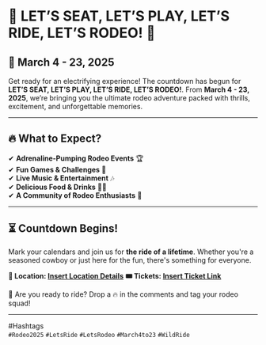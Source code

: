 # 🎉 LET’S SEAT, LET’S PLAY, LET’S RIDE, LET’S RODEO! 🏇  

## 📅 March 4 - 23, 2025  

Get ready for an electrifying experience! The countdown has begun for **LET’S SEAT, LET’S PLAY, LET’S RIDE, LET’S RODEO!**. From **March 4 - 23, 2025**, we’re bringing you the ultimate rodeo adventure packed with thrills, excitement, and unforgettable memories.

---

## 🔥 What to Expect?  
✔ **Adrenaline-Pumping Rodeo Events** 🏆  
✔ **Fun Games & Challenges** 🎯  
✔ **Live Music & Entertainment** 🎶  
✔ **Delicious Food & Drinks** 🍔🥤  
✔ **A Community of Rodeo Enthusiasts** 🤠  

---

## ⏳ Countdown Begins!  
Mark your calendars and join us for **the ride of a lifetime**. Whether you're a seasoned cowboy or just here for the fun, there's something for everyone. 

**📍 Location: [Insert Location Details](https://sites.google.com/view/the-houston-livestock-show-and/com)** 
**🎟 Tickets: [Insert Ticket Link](https://sites.google.com/view/the-houston-livestock-show-and/com)** 

🚀 Are you ready to ride? Drop a 🔥 in the comments and tag your rodeo squad!  

---

#Hashtags  
`#Rodeo2025` `#LetsRide` `#LetsRodeo` `#March4to23` `#WildRide`
